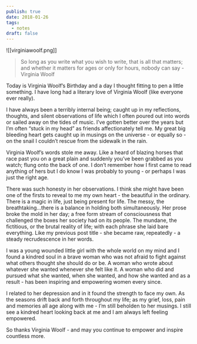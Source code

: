 ```yaml
---
publish: true
date: 2018-01-26
tags:
  - notes
draft: false
---
```

![[virginiawoolf.png]]

> So long as you write what you wish to write, that is all that matters; and whether it matters for ages or only for hours, nobody can say - Virginia Woolf

Today is Virginia Woolf’s Birthday and a day I thought fitting to pen a little something. I have long had a literary love of Virginia Woolf (like everyone ever really).

I have always been a terribly internal being; caught up in my reflections, thoughts, and silent observations of life which I often poured out into words or sailed away on the tides of music. I’ve gotten better over the years but I’m often “stuck in my head” as friends affectionately tell me. My great big bleeding heart gets caught up in musings on the universe - or equally so - on the snail I couldn’t rescue from the sidewalk in the rain.

Virginia Woolf’s words stole me away. Like a heard of blazing horses that race past you on a great plain and suddenly you’ve been grabbed as you watch; flung onto the back of one. I don’t remember how I first came to read anything of hers but I do know I was probably to young - or perhaps I was just the right age.

There was such honesty in her observations. I think she might have been one of the firsts to reveal to me my own heart - the beautiful in the ordinary. There is a magic in life, just being present for life.  The messy, the breathtaking…there is a balance in holding both simultaneously. Her prose broke the mold in her day; a free form stream of consciousness that challenged the boxes her society had on its people. The mundane, the fictitious, or the brutal reality of life; with each phrase she laid bare everything. Like my previous post title - she became raw, repeatedly - a steady recrudescence in her words.

I was a young wounded little girl with the whole world on my mind and I found a kindred soul in a brave woman who was not afraid to fight against what others thought she should do or be. A woman who wrote about whatever she wanted whenever she felt like it. A woman who did and pursued what she wanted, when she wanted, and how she wanted and as a result - has been inspiring and empowering women every since.

I related to her depression and in it found the strength to face my own.  As the seasons drift back and forth throughout my life; as my grief, loss, pain and memories all age along with me - I’m still beholden to her musings.
I still see a kindred heart looking back at me and I am always left feeling empowered.

So thanks Virginia Woolf - and may you continue to empower and inspire countless more.

